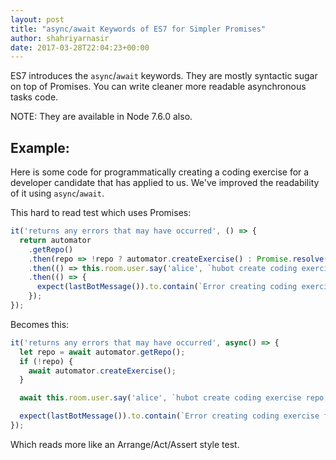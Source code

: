 ```yaml
---
layout: post
title: "async/await Keywords of ES7 for Simpler Promises"
author: shahriyarnasir
date: 2017-03-28T22:04:23+00:00
---
```


ES7 introduces the `async`/`await` keywords. They are mostly syntactic sugar on top of Promises. You can write cleaner more readable asynchronous tasks code.

NOTE: They are available in Node 7.6.0 also.

## Example:

Here is some code for programmatically creating a coding exercise for a developer candidate that has applied to us. We've improved the readability of it using `async`/`await`.

This hard to read test which uses Promises:

```javascript
it('returns any errors that may have occurred', () => {
  return automator
    .getRepo()
    .then(repo => !repo ? automator.createExercise() : Promise.resolve())
    .then(() => this.room.user.say('alice', `hubot create coding exercise repo for ${candidateEmail}`))
    .then(() => {
      expect(lastBotMessage()).to.contain(`Error creating coding exercise for *${candidateEmail}*:`)
    });
});
```

Becomes this:

```javascript
it('returns any errors that may have occurred', async() => {
  let repo = await automator.getRepo();
  if (!repo) {
    await automator.createExercise();
  }

  await this.room.user.say('alice', `hubot create coding exercise repo for ${candidateEmail}`);

  expect(lastBotMessage()).to.contain(`Error creating coding exercise for *${candidateEmail}*:`)
});
```

Which reads more like an Arrange/Act/Assert style test.
